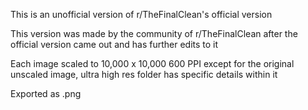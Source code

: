 This is an unofficial version of r/TheFinalClean's official version

This version was made by the community of r/TheFinalClean after the official version came out and has further edits to it

Each image scaled to 10,000 x 10,000 600 PPI except for the original unscaled image, ultra high res folder has specific details within it

Exported as .png

